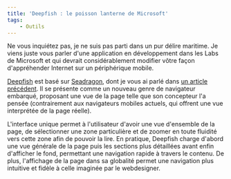 ```yaml
---
title: 'Deepfish : le poisson lanterne de Microsoft'
tags:
    - Outils
---
```


Ne vous inquiétez pas, je ne suis pas parti dans un pur délire maritime. Je
viens juste vous parler d'une application en développement dans les
<span lang="en">Labs</span> de Microsoft et qui devrait considérablement
modifier vôtre façon d'appréhender Internet sur un périphérique mobile.

<!-- more -->

[Deepfish](http://en.wikipedia.org/wiki/Microsoft_Live_Labs_Deepfish) est basé
sur [Seadragon](http://en.wikipedia.org/wiki/Seadragon_Software), dont je vous
ai parlé dans [un article précédent](/2007/03/microsoft-seadragon/). Il se
présente comme un nouveau genre de navigateur embarqué, proposant une vue de la
page telle que son concepteur l'a pensée (contrairement aux navigateurs mobiles
actuels, qui offrent une vue interprétée de la page réelle).

L'interface unique permet à l'utilisateur d'avoir une vue d'ensemble de la page,
de sélectionner une zone particulière et de zoomer en toute fluidité vers cette
zone afin de pouvoir la lire. En pratique, Deepfish charge d'abord une vue
générale de la page puis les sections plus détaillées avant enfin d'afficher le
fond, permettant une navigation rapide à travers le contenu. De plus,
l'affichage de la page dans sa globalité permet une navigation plus intuitive et
fidèle à celle imaginée par le webdesigner.
